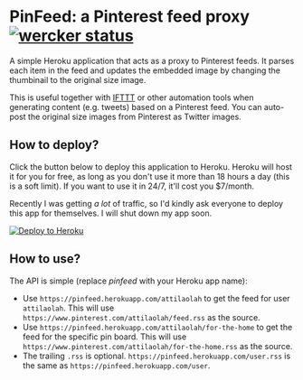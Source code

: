 # PinFeed: a Pinterest feed proxy [![wercker status](https://app.wercker.com/status/936de8db69098d99f2fa909e6c5c38a2/s/master "wercker status")](https://app.wercker.com/project/bykey/936de8db69098d99f2fa909e6c5c38a2)

A simple Heroku application that acts as a proxy to Pinterest feeds. It parses
each item in the feed and updates the embedded image by changing the thumbinail
to the original size image.

This is useful together with [IFTTT][1] or other automation tools when
generating content (e.g.  tweets) based on a Pinterest feed. You can auto-post
the original size images from Pinterest as Twitter images.

## How to deploy?

Click the button below to deploy this application to Heroku. Heroku will host
it for you for free, as long as you don't use it more than 18 hours a day (this
is a soft limit). If you want to use it in 24/7, it'll cost you $7/month.

Recently I was getting _a lot_ of traffic, so I'd kindly ask everyone to deploy
this app for themselves. I will shut down my app soon.

[![Deploy to Heroku](https://www.herokucdn.com/deploy/button.png)](https://heroku.com/deploy)

## How to use?

The API is simple (replace _pinfeed_ with your Heroku app name):

* Use `https://pinfeed.herokuapp.com/attilaolah` to get the feed for user
  `attilaolah`. This will use `https://www.pinterest.com/attilaolah/feed.rss`
  as the source.
* Use `https://pinfeed.herokuapp.com/attilaolah/for-the-home` to get the feed
  for the specific pin board. This will use
  `https://www.pinterest.com/attilaolah/for-the-home.rss` as the source.
* The trailing `.rss` is optional. `https://pinfeed.herokuapp.com/user.rss` is
  the same as `https://pinfeed.herokuapp.com/user`.

[1]: https://ifttt.com
